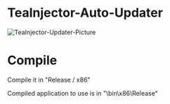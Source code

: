 # TeaInjector-Auto-Updater

![TeaInjector-Updater-Picture](https://bymynix.de/teainjector/TeaInjector-Auto-Updater-Picture.png?)

# Compile
Compile it in "Release / x86"

Compiled application to use is in "\bin\x86\Release"
